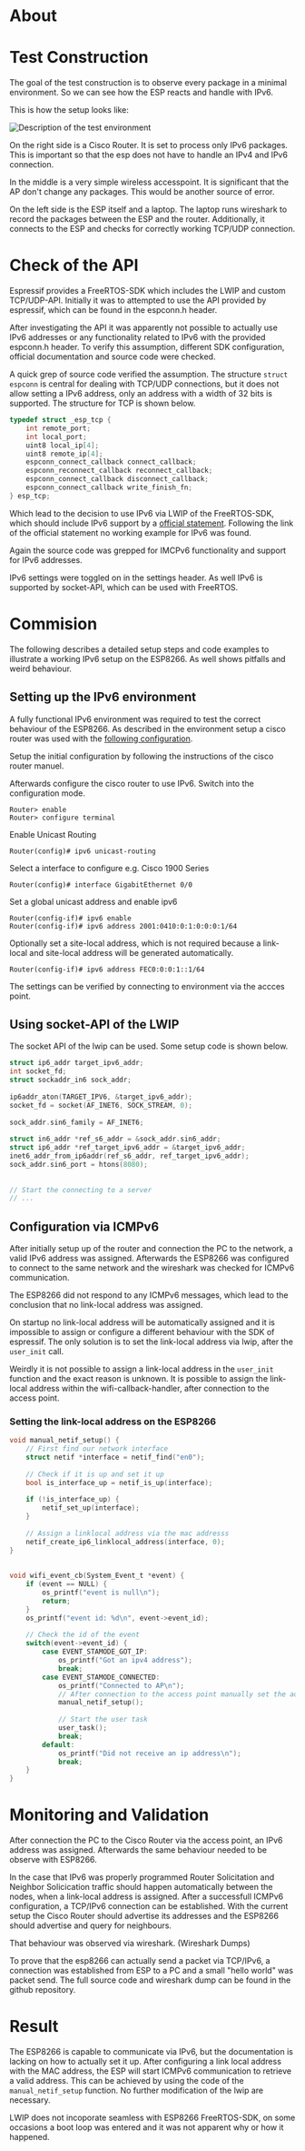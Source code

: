 # About

# Test Construction
The goal of the test construction is to observe every package in a minimal environment. 
So we can see how the ESP reacts and handle with IPv6.

This is how the setup looks like:

![Description of the test environment](img/Esp-ipv6-aufbau.jpeg)

On the right side is a Cisco Router. It is set to process only IPv6 packages. 
This is important so that the esp does not have to handle an IPv4 and IPv6 connection.

In the middle is a very simple wireless accesspoint. 
It is significant that the AP don't change any packages. This would be another source of error.

On the left side is the ESP itself and a laptop. The laptop runs wireshark to record the packages 
between the ESP and the router. Additionally, it connects to the ESP and checks for correctly working TCP/UDP connection. 

# Check of the API

Espressif provides a FreeRTOS-SDK which includes the LWIP and custom TCP/UDP-API. 
Initially it was to attempted to use the API provided by espressif, 
which can be found in the espconn.h header. 

After investigating the API it was apparently not possible to actually use IPv6 addresses or any 
functionality related to IPv6 with the provided espconn.h header. 
To verify this assumption, different SDK configuration, official documentation and source code were checked.

A quick grep of source code verified the assumption. 
The structure `struct espconn` is central for dealing with TCP/UDP connections, 
but it does not allow setting a IPv6 address, only an address with a width of 32 bits is supported. 
The structure for TCP is shown below.

```c
typedef struct _esp_tcp {
    int remote_port;
    int local_port;
    uint8 local_ip[4];
    uint8 remote_ip[4];
    espconn_connect_callback connect_callback;
    espconn_reconnect_callback reconnect_callback;
    espconn_connect_callback disconnect_callback;
    espconn_connect_callback write_finish_fn;
} esp_tcp;
```


Which lead to the decision to use IPv6 via LWIP of the FreeRTOS-SDK, 
which should include IPv6 support by a [official statement](https://bbs.espressif.com/viewtopic.php?t=619). 
Following the link of the official statement no working example for IPv6 was found.

Again the source code was grepped for IMCPv6 functionality and support for IPv6 addresses.

IPv6 settings were toggled on in the settings header. As well IPv6 is supported by socket-API, 
which can be used with FreeRTOS. 


# Commision
The following describes a detailed setup steps and code examples to illustrate a working IPv6 
setup on the ESP8266. As well shows pitfalls and weird behaviour. 

## Setting up the IPv6 environment
A fully functional IPv6 environment was required to test the correct behaviour of the ESP8266. 
As described in the environment setup a cisco router was used with the [following configuration](http://www.ciscopress.com/articles/article.asp?p=31948&seqNum=4).

Setup the initial configuration by following the instructions of the cisco router manuel.

Afterwards configure the cisco router to use IPv6. Switch into the configuration mode. 

```
Router> enable
Router> configure terminal
```

Enable Unicast Routing

```
Router(config)# ipv6 unicast-routing
```

Select a interface to configure e.g. Cisco 1900 Series

```
Router(config)# interface GigabitEthernet 0/0
```
Set a global unicast address and enable ipv6

```
Router(config-if)# ipv6 enable
Router(config-if)# ipv6 address 2001:0410:0:1:0:0:0:1/64
```

Optionally set a site-local address, which is not required because a link-local and site-local 
address will be generated automatically.

```
Router(config-if)# ipv6 address FEC0:0:0:1::1/64
```

The settings can be verified by connecting to environment via the accces point. 

## Using socket-API of the LWIP
The socket API of the lwip can be used. Some setup code is shown below.


```c
struct ip6_addr target_ipv6_addr;
int socket_fd;
struct sockaddr_in6 sock_addr;
 
ip6addr_aton(TARGET_IPV6, &target_ipv6_addr);
socket_fd = socket(AF_INET6, SOCK_STREAM, 0);
 
sock_addr.sin6_family = AF_INET6;
 
struct in6_addr *ref_s6_addr = &sock_addr.sin6_addr;
struct ip6_addr *ref_target_ipv6_addr = &target_ipv6_addr;
inet6_addr_from_ip6addr(ref_s6_addr, ref_target_ipv6_addr);
sock_addr.sin6_port = htons(8080);
 
 
// Start the connecting to a server
// ...
```

## Configuration via ICMPv6
After initially setup up of the router and connection the PC to the network, a valid IPv6 address was assigned. 
Afterwards the ESP8266 was configured to connect to the same network and the wireshark was checked for ICMPv6 communication.

The ESP8266 did not respond to any ICMPv6 messages, which lead to the conclusion that no link-local address was assigned.

On startup no link-local address will be automatically assigned and it is impossible to assign or 
configure a different behaviour with the SDK of espressif. 
The only solution is to set the link-local address via lwip, after the `user_init` call.

Weirdly it is not possible to assign a link-local address in the `user_init` function and the exact reason is unknown. It is possible to assign the link-local address within the wifi-callback-handler, after connection to the access point.



### Setting the link-local address on the ESP8266
```c
void manual_netif_setup() {
    // First find our network interface
    struct netif *interface = netif_find("en0"); 
 
    // Check if it is up and set it up
    bool is_interface_up = netif_is_up(interface);
 
    if (!is_interface_up) {
        netif_set_up(interface);
    }
 
    // Assign a linklocal address via the mac addresss
    netif_create_ip6_linklocal_address(interface, 0);
}
 
 
void wifi_event_cb(System_Event_t *event) {
    if (event == NULL) {
        os_printf("event is null\n");
        return;
    }
    os_printf("event id: %d\n", event->event_id);
 
    // Check the id of the event
    switch(event->event_id) {
        case EVENT_STAMODE_GOT_IP:
            os_printf("Got an ipv4 address");
            break;
        case EVENT_STAMODE_CONNECTED:
            os_printf("Connected to AP\n");
            // After connection to the access point manually set the address
            manual_netif_setup();
 
            // Start the user task
            user_task();
            break;
        default:
            os_printf("Did not receive an ip address\n");
            break;
    }
}
```


# Monitoring and Validation
After connection the PC to the Cisco Router via the access point, an IPv6 address was assigned. 
Afterwards the same behaviour needed to be observe with ESP8266.

In the case that IPv6 was properly programmed Router Solicitation and Neighbor Solicication traffic 
should happen automatically between the nodes, when a link-local address is assigned. 
After a successfull ICMPv6 configuration, a TCP/IPv6 connection can be established. 
With the current setup the Cisco Router should advertise its addresses and the ESP8266 should advertise and query for neighbours.

That behaviour was observed via wireshark. (Wireshark Dumps)

To prove that the esp8266 can actually send a packet via TCP/IPv6, a connection was established 
from ESP to a PC and a small "hello world" was packet send. The full source code and wireshark dump 
can be found in the github repository. 


# Result
The ESP8266 is capable to communicate via IPv6, but the documentation is lacking on how to actually set it up. 
After configuring a link local address with the MAC address, 
the ESP will start ICMPv6 communication to retrieve a valid address. 
This can be achieved by using the code of the `manual_netif_setup` function. 
No further modification of the lwip are necessary.

LWIP does not incoporate seamless with ESP8266 FreeRTOS-SDK, 
on some occasions a boot loop was entered and it was not apparent why or how it happened. 
